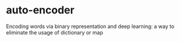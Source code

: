 # auto-encoder
Encoding words via binary representation and deep learning: a way to eliminate the usage of dictionary or map
